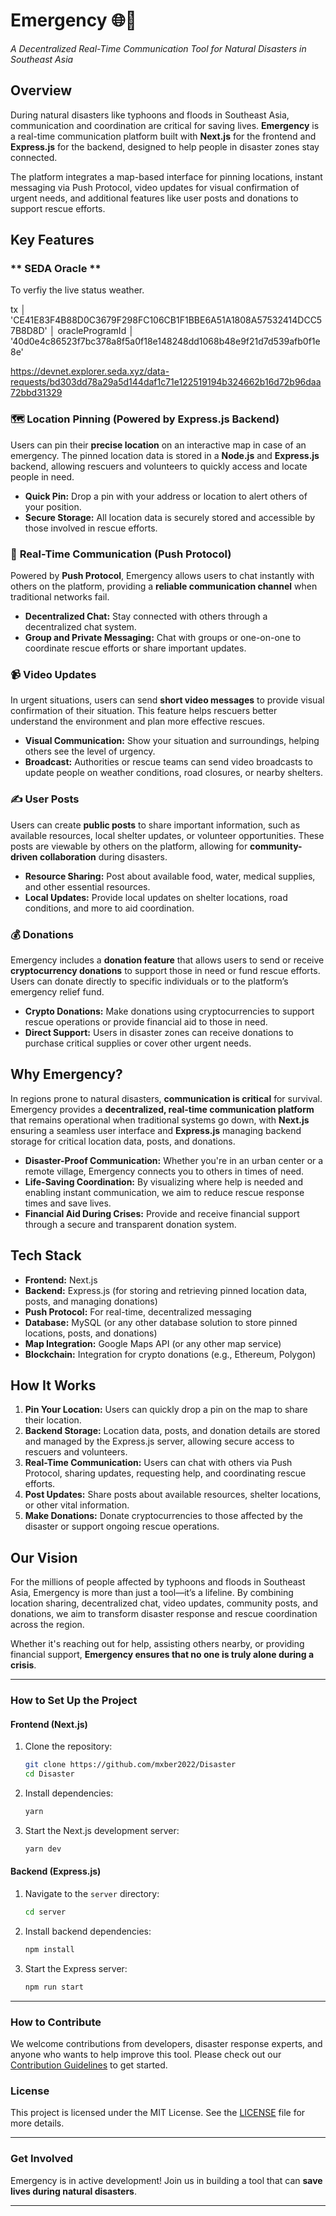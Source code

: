 # **Emergency** 🌐🚨

_A Decentralized Real-Time Communication Tool for Natural Disasters in Southeast Asia_

## **Overview**

During natural disasters like typhoons and floods in Southeast Asia, communication and coordination are critical for saving lives. **Emergency** is a real-time communication platform built with **Next.js** for the frontend and **Express.js** for the backend, designed to help people in disaster zones stay connected.

The platform integrates a map-based interface for pinning locations, instant messaging via Push Protocol, video updates for visual confirmation of urgent needs, and additional features like user posts and donations to support rescue efforts.

## **Key Features**

### ** SEDA Oracle **

To verfiy the live status weather.

tx │ 'CE41E83F4B88D0C3679F298FC106CB1F1BBE6A51A1808A57532414DCC57B8D8D' │
oracleProgramId │ '40d0e4c86523f7bc378a8f5a0f18e148248dd1068b48e9f21d7d539afb0f1e8e'

https://devnet.explorer.seda.xyz/data-requests/bd303dd78a29a5d144daf1c71e122519194b324662b16d72b96daa72bbd31329

### 🗺️ **Location Pinning (Powered by Express.js Backend)**

Users can pin their **precise location** on an interactive map in case of an emergency. The pinned location data is stored in a **Node.js** and **Express.js** backend, allowing rescuers and volunteers to quickly access and locate people in need.

- **Quick Pin:** Drop a pin with your address or location to alert others of your position.
- **Secure Storage:** All location data is securely stored and accessible by those involved in rescue efforts.

### 💬 **Real-Time Communication (Push Protocol)**

Powered by **Push Protocol**, Emergency allows users to chat instantly with others on the platform, providing a **reliable communication channel** when traditional networks fail.

- **Decentralized Chat:** Stay connected with others through a decentralized chat system.
- **Group and Private Messaging:** Chat with groups or one-on-one to coordinate rescue efforts or share important updates.

### 📹 **Video Updates**

In urgent situations, users can send **short video messages** to provide visual confirmation of their situation. This feature helps rescuers better understand the environment and plan more effective rescues.

- **Visual Communication:** Show your situation and surroundings, helping others see the level of urgency.
- **Broadcast:** Authorities or rescue teams can send video broadcasts to update people on weather conditions, road closures, or nearby shelters.

### ✍️ **User Posts**

Users can create **public posts** to share important information, such as available resources, local shelter updates, or volunteer opportunities. These posts are viewable by others on the platform, allowing for **community-driven collaboration** during disasters.

- **Resource Sharing:** Post about available food, water, medical supplies, and other essential resources.
- **Local Updates:** Provide local updates on shelter locations, road conditions, and more to aid coordination.

### 💰 **Donations**

Emergency includes a **donation feature** that allows users to send or receive **cryptocurrency donations** to support those in need or fund rescue efforts. Users can donate directly to specific individuals or to the platform’s emergency relief fund.

- **Crypto Donations:** Make donations using cryptocurrencies to support rescue operations or provide financial aid to those in need.
- **Direct Support:** Users in disaster zones can receive donations to purchase critical supplies or cover other urgent needs.

## **Why Emergency?**

In regions prone to natural disasters, **communication is critical** for survival. Emergency provides a **decentralized, real-time communication platform** that remains operational when traditional systems go down, with **Next.js** ensuring a seamless user interface and **Express.js** managing backend storage for critical location data, posts, and donations.

- **Disaster-Proof Communication:** Whether you're in an urban center or a remote village, Emergency connects you to others in times of need.
- **Life-Saving Coordination:** By visualizing where help is needed and enabling instant communication, we aim to reduce rescue response times and save lives.
- **Financial Aid During Crises:** Provide and receive financial support through a secure and transparent donation system.

## **Tech Stack**

- **Frontend:** Next.js
- **Backend:** Express.js (for storing and retrieving pinned location data, posts, and managing donations)
- **Push Protocol:** For real-time, decentralized messaging
- **Database:** MySQL (or any other database solution to store pinned locations, posts, and donations)
- **Map Integration:** Google Maps API (or any other map service)
- **Blockchain:** Integration for crypto donations (e.g., Ethereum, Polygon)

## **How It Works**

1. **Pin Your Location:** Users can quickly drop a pin on the map to share their location.
2. **Backend Storage:** Location data, posts, and donation details are stored and managed by the Express.js server, allowing secure access to rescuers and volunteers.
3. **Real-Time Communication:** Users can chat with others via Push Protocol, sharing updates, requesting help, and coordinating rescue efforts.
4. **Post Updates:** Share posts about available resources, shelter locations, or other vital information.
5. **Make Donations:** Donate cryptocurrencies to those affected by the disaster or support ongoing rescue operations.

## **Our Vision**

For the millions of people affected by typhoons and floods in Southeast Asia, Emergency is more than just a tool—it’s a lifeline. By combining location sharing, decentralized chat, video updates, community posts, and donations, we aim to transform disaster response and rescue coordination across the region.

Whether it's reaching out for help, assisting others nearby, or providing financial support, **Emergency ensures that no one is truly alone during a crisis**.

---

### **How to Set Up the Project**

#### **Frontend (Next.js)**

1. Clone the repository:

   ```bash
   git clone https://github.com/mxber2022/Disaster
   cd Disaster
   ```

2. Install dependencies:

   ```bash
   yarn
   ```

3. Start the Next.js development server:
   ```bash
   yarn dev
   ```

#### **Backend (Express.js)**

1. Navigate to the `server` directory:

   ```bash
   cd server
   ```

2. Install backend dependencies:

   ```bash
   npm install
   ```

3. Start the Express server:
   ```bash
   npm run start
   ```

---

### **How to Contribute**

We welcome contributions from developers, disaster response experts, and anyone who wants to help improve this tool. Please check out our [Contribution Guidelines](CONTRIBUTING.md) to get started.

### **License**

This project is licensed under the MIT License. See the [LICENSE](LICENSE) file for more details.

---

### **Get Involved**

Emergency is in active development! Join us in building a tool that can **save lives during natural disasters**.

---
